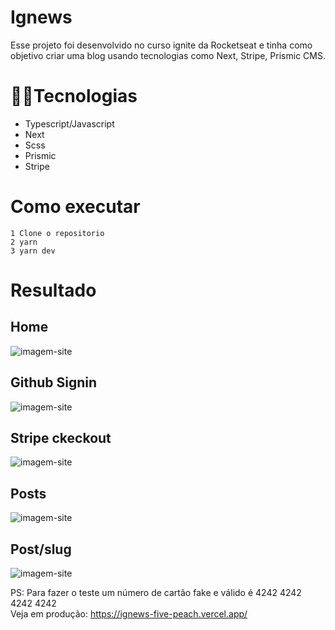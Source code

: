 # Ignews

Esse projeto foi desenvolvido no curso ignite da Rocketseat e tinha como objetivo criar uma blog usando tecnologias como Next, Stripe, Prismic CMS.

# 👩‍💻Tecnologias

- Typescript/Javascript
- Next
- Scss
- Prismic
- Stripe

# Como executar

    1 Clone o repositorio
    2 yarn
    3 yarn dev

# Resultado

## Home

![imagem-site](./public/images/readme/home.PNG)

## Github Signin

![imagem-site](./public/images/readme/githubsignin.PNG)

## Stripe ckeckout

![imagem-site](./public/images/readme/stripe.PNG)

## Posts

![imagem-site](./public/images/readme/postsindex.PNG)

## Post/slug

![imagem-site](./public/images/readme/postslug.PNG)

PS: Para fazer o teste um número de cartão fake e válido é 4242 4242 4242 4242 <br>
Veja em produção: https://ignews-five-peach.vercel.app/
